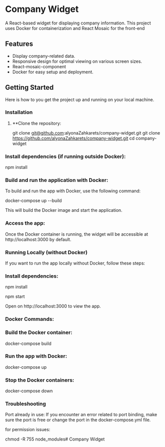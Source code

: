 # Company Widget


A React-based widget for displaying company information. This project uses Docker for containerization and React Mosaic for the front-end

## Features
- Display company-related data.
- Responsive design for optimal viewing on various screen sizes.
- React-mosaic-component
- Docker for easy setup and deployment.

## Getting Started

Here is how to you get the project up and running on your local machine.


### Installation

1. **Clone the repository:

   git clone git@github.com:alyonaZahkarets/company-widget.git
   git clone https://github.com/alyonaZahkarets/company-widget.git
   cd company-widget


### Install dependencies (if running outside Docker):

npm install

### Build and run the application with Docker:

To build and run the app with Docker, use the following command:

docker-compose up --build

This will build the Docker image and start the application.

### Access the app:

 Once the Docker container is running, the widget will be accessible at http://localhost:3000 by default.

### Running Locally (without Docker)

If you want to run the app locally without Docker, follow these steps:

### Install dependencies:

npm install

npm start

Open on http://localhost:3000 to view the app.

### Docker Commands: 

### Build the Docker container:

docker-compose build


### Run the app with Docker:

docker-compose up

### Stop the Docker containers:

docker-compose down

### Troubleshooting

Port already in use: If you encounter an error related to port binding, make sure the port is free or change the port in the docker-compose.yml file.

for permission issues:

chmod -R 755 node_modules# Company Widget




